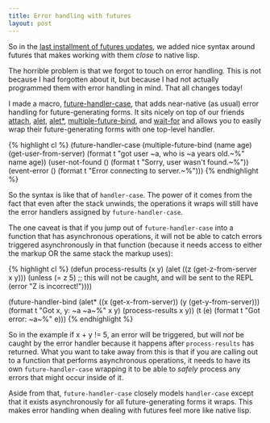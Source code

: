 ```yaml
---
title: Error handling with futures
layout: post
---
```

So in the [last installment of futures updates](/cl-async/2012/11/15/adding-syntax-around-futures),
we added nice syntax around futures that makes working with them *close* to
native lisp.

The horrible problem is that we forgot to touch on error handling. This is not
because I had forgotten about it, but because I had not actually programmed them
with error handling in mind. That all changes today!

I made a macro, [future-handler-case](/cl-async/future#future-handler-case),
that adds near-native (as usual) error handling for future-generating forms. It
sits nicely on top of our friends [attach](/cl-async/future#attach), [alet](/cl-async/future#alet),
[alet*](/cl-async/future#alet-star), [multiple-future-bind](/cl-async/future#multiple-future-bind),
and [wait-for](/cl-async/future#wait-for) and allows you to easily wrap their
future-generating forms with one top-level handler.

{% highlight cl %}
(future-handler-case
  (multiple-future-bind (name age)
      (get-user-from-server)
    (format t "got user ~a, who is ~a years old.~%" name age))
  (user-not-found ()
    (format t "Sorry, user wasn't found.~%"))
  (event-error ()
    (format t "Error connecting to server.~%")))
{% endhighlight %}

So the syntax is like that of `handler-case`. The power of it comes from the
fact that even after the stack unwinds, the operations it wraps will still have
the error handlers assigned by `future-handler-case`.

The one caveat is that if you jump out of `future-handler-case` into a function
that has asynchronous operations, it will not be able to catch errors triggered
asynchronously in that function (because it needs access to either the markup OR
the same stack the markup uses):

{% highlight cl %}
(defun process-results (x y)
  (alet ((z (get-z-from-server x y)))
    (unless (= z 5)
      ;; this will not be caught, and will be sent to the REPL
      (error "Z is incorrect!"))))

(future-handler-bind
  (alet* ((x (get-x-from-server))
          (y (get-y-from-server)))
    (format t "Got x, y: ~a ~a~%" x y)
    (process-results x y))
  (t (e)
    (format t "Got error: ~a~%" e)))
{% endhighlight %}

So in the example if x + y != 5, an error will be triggered, but will *not* be
caught by the error handler because it happens after `process-results` has
returned. What you want to take away from this is that if you are calling out to
a function that performs asynchronous operations, it needs to have its own
`future-handler-case` wrapping it to be able to *safely* process any errors that
might occur inside of it.

Aside from that, `future-handler-case` closely models `handler-case` except that
it exists asynchronously for all future-generating forms it wraps. This makes
error handling when dealing with futures feel more like native lisp.
